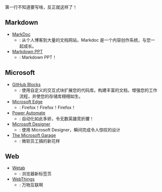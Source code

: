 第一行不知道要写啥，反正就这样了！

## Markdown

- [MarkDoc](https://markdoc.dev/)
  - : 从个人博客到大量的文档网站，Markdoc 是一个内容创作系统，与您一起成长。
- [Markdown PPT](https://www.typescriptlang.org/docs/)
  - : Markdown PPT！

## Microsoft

- [GitHub Blocks](https://blocks.githubnext.com/)
  - : 使用自定义的交互式块扩展您的代码库。构建丰富的文档，增强您的工作流程，并使您的存储库栩栩如生。
- [Microsoft Edge](https://www.oschina.net/news/226001/microsoft-edge-phoenix)
  - : Firefox！Firefox！Firefox！
- [Power Automate](https://powerautomate.microsoft.com/zh-cn/)
  - : 自动化如此多娇，令无数英雄竞折腰！
- [Microsoft Designer](https://designer.microsoft.com/)
  - : 使用 Microsoft Designer，瞬间完成令人惊叹的设计
- [The Microsoft Garage](https://www.microsoft.com/en-us/garage/)
  - : 微软员工搞的新花样

## Web

- [Wetab](https://www.wetab.link/zh/)
  - : 浏览器新标签页
- [WebThings](https://webthings.io/)
  - : 万物互联啊
